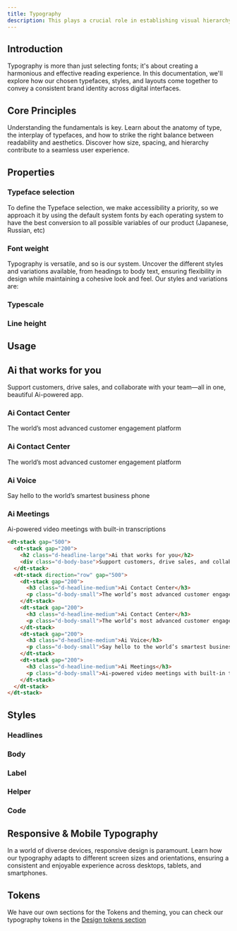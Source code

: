 ```yaml
---
title: Typography
description: This plays a crucial role in establishing visual hierarchy, readability, and brand identity in our digital products.
---
```


<svg-loader name="header-typo" />

## Introduction

Typography is more than just selecting fonts; it's about creating a harmonious and effective reading experience. In this documentation, we'll explore how our chosen typefaces, styles, and layouts come together to convey a consistent brand identity across digital interfaces.

## Core Principles

Understanding the fundamentals is key. Learn about the anatomy of type, the interplay of typefaces, and how to strike the right balance between readability and aesthetics. Discover how size, spacing, and hierarchy contribute to a seamless user experience.

## Properties

### Typeface selection

To define the Typeface selection, we make accessibility a priority, so we approach it by using the default system fonts by each operating system to have the best conversion to all possible variables of our product (Japanese, Russian, etc)

<figure class="d-m1 d-p16 d-mr0 d-p0 d-bar4 d-ta-left">
<svg-loader name="roboto" />
<svg-loader name="appleSF" />
<svg-loader name="windows" />
<svg-loader name="linux" />
</figure>

### Font weight

Typography is versatile, and so is our system. Uncover the different styles and variations available, from headings to body text, ensuring flexibility in design while maintaining a cohesive look and feel.
Our styles and variations are:

<figure class="d-m1 d-p16 d-mr0 d-p0 d-bar4 d-ta-left">
<svg-loader name="light" />
<svg-loader name="regular" />
<svg-loader name="medium" />
<svg-loader name="bold" />
</figure>

### Typescale

<code-well-header class="d-d-flex d-jc-center d-fd-column d-p24 d-bgc-black-100 d-w100p d-hmn102" custom>
  <div class="d-d-grid d-gg16 d-ai-center" style="grid-template-columns: 21rem 1fr">
    <template v-for="name in fontSizeValues">
      <div>
        <span class="d-fs-100 d-ff-mono d-fc-purple-400 d-fco75">{{ name }}</span>
        <copy-button :text="name" aria-label="copy class" class="d-d-inline" />
      </div>
      <div><p :class="name">{{ exampleAi }}</p></div>
    </template>
  </div>
</code-well-header>

### Line height

<code-well-header class="d-d-flex d-jc-center d-fd-column d-p24 d-bgc-black-100 d-w100p d-hmn102" custom>
  <div class="d-d-grid d-gg16 d-ai-center" style="grid-template-columns: 21rem 1fr">
    <template v-for="name in lineHeightValues">
      <div>
        <span class="d-fs-100 d-ff-mono d-fc-purple-400 d-fco75">{{ name }}</span>
        <copy-button :text="name" aria-label="copy class" class="d-d-inline" />
      </div>
      <div><p :class="['d-fs-300 d-bgc-purple-200 d-bgo25', name]">{{ exampleAi }}</p></div>
    </template>
  </div>
</code-well-header>

## Usage

<code-well-header class="d-pb32">
  <div class="d-w100p">
    <dt-stack gap="500">
      <dt-stack gap="200">
        <h2 class="d-headline-large">Ai that works for you</h2>
        <div class="d-body-base">Support customers, drive sales, and collaborate with your team—all in one, beautiful Ai-powered app.</div>
      </dt-stack>
      <dt-stack direction="row" gap="500">
        <dt-stack gap="200">
          <h3 class="d-headline-medium">Ai Contact Center</h3>
          <p class="d-body-small">The world’s most advanced customer engagement platform</p>
        </dt-stack>
        <dt-stack gap="200">
          <h3 class="d-headline-medium">Ai Contact Center</h3>
          <p class="d-body-small">The world’s most advanced customer engagement platform</p>
        </dt-stack>
        <dt-stack gap="200">
          <h3 class="d-headline-medium">Ai Voice</h3>
          <p class="d-body-small">Say hello to the world’s smartest business phone</p>
        </dt-stack>
        <dt-stack gap="200">
          <h3 class="d-headline-medium">Ai Meetings</h3>
          <p class="d-body-small">Ai-powered video meetings with built-in transcriptions</p>
        </dt-stack>
      </dt-stack>
    </dt-stack>
  </div>
</code-well-header>

```html
<dt-stack gap="500">
  <dt-stack gap="200">
    <h2 class="d-headline-large">Ai that works for you</h2>
    <div class="d-body-base">Support customers, drive sales, and collaborate with your team—all in one, beautiful Ai-powered app.</div>
  </dt-stack>
  <dt-stack direction="row" gap="500">
    <dt-stack gap="200">
      <h3 class="d-headline-medium">Ai Contact Center</h3>
      <p class="d-body-small">The world’s most advanced customer engagement platform</p>
    </dt-stack>
    <dt-stack gap="200">
      <h3 class="d-headline-medium">Ai Contact Center</h3>
      <p class="d-body-small">The world’s most advanced customer engagement platform</p>
    </dt-stack>
    <dt-stack gap="200">
      <h3 class="d-headline-medium">Ai Voice</h3>
      <p class="d-body-small">Say hello to the world’s smartest business phone system</p>
    </dt-stack>
    <dt-stack gap="200">
      <h3 class="d-headline-medium">Ai Meetings</h3>
      <p class="d-body-small">Ai-powered video meetings with built-in transcriptions</p>
    </dt-stack>
  </dt-stack>
</dt-stack>
```

## Styles

### Headlines

<code-well-header class="d-d-flex d-jc-center d-fd-column d-p24 d-bgc-secondary d-w100p d-hmn102" custom>
  <div class="d-d-grid d-gg16 d-ai-center" style="grid-template-columns: 25rem 1fr">
    <template v-for="{ var: varName } in typographyStylesHeadlines">
      <div>
        <span class="d-code-small d-fc-purple-400">{{ varName }}</span>
        <copy-button :text="varName" aria-label="copy class" class="d-d-inline" />
      </div>
      <div><p :class="varName">{{ example }}</p></div>
    </template>
  </div>
</code-well-header>

### Body

<code-well-header class="d-d-flex d-jc-center d-fd-column d-p24 d-bgc-secondary d-w100p d-hmn102" custom>
  <div class="d-d-grid d-gg16 d-ai-center" style="grid-template-columns: 25rem 1fr">
    <template v-for="{ var: varName } in typographyStylesBody">
      <div>
        <span class="d-code-small d-fc-purple-400">{{ varName }}</span>
        <copy-button :text="varName" aria-label="copy class" class="d-d-inline" />
      </div>
      <div><p :class="varName">{{ example }}</p></div>
    </template>
  </div>
</code-well-header>

### Label

<code-well-header class="d-d-flex d-jc-center d-fd-column d-p24 d-bgc-secondary d-w100p d-hmn102" custom>
  <div class="d-d-grid d-gg16 d-ai-center" style="grid-template-columns: 25rem 1fr">
    <template v-for="{ var: varName } in typographyStylesLabel">
      <div>
        <span class="d-code-small d-fc-purple-400">{{ varName }}</span>
        <copy-button :text="varName" aria-label="copy class" class="d-d-inline" />
      </div>
      <div><p :class="varName">{{ example }}</p></div>
    </template>
  </div>
</code-well-header>

### Helper

<code-well-header class="d-d-flex d-jc-center d-fd-column d-p24 d-bgc-secondary d-w100p d-hmn102" custom>
  <div class="d-d-grid d-gg16 d-ai-center" style="grid-template-columns: 25rem 1fr">
    <template v-for="{ var: varName } in typographyStylesHelper">
      <div>
        <span class="d-code-small d-fc-purple-400">{{ varName }}</span>
        <copy-button :text="varName" aria-label="copy class" class="d-d-inline" />
      </div>
      <div><p :class="varName">{{ example }}</p></div>
    </template>
  </div>
</code-well-header>

### Code

<code-well-header class="d-d-flex d-jc-center d-fd-column d-p24 d-bgc-secondary d-w100p d-hmn102" custom>
  <div class="d-d-grid d-gg16 d-ai-center" style="grid-template-columns: 25rem 1fr">
    <template v-for="{ var: varName } in typographyStylesCode">
      <div>
        <span class="d-code-small d-fc-purple-400">{{ varName }}</span>
        <copy-button :text="varName" aria-label="copy class" class="d-d-inline" />
      </div>
      <div><p :class="varName">{{ example }}</p></div>
    </template>
  </div>
</code-well-header>

## Responsive & Mobile Typography

In a world of diverse devices, responsive design is paramount. Learn how our typography adapts to different screen sizes and orientations, ensuring a consistent and enjoyable experience across desktops, tablets, and smartphones.

## Tokens

We have our own sections for the Tokens and theming, you can check our typography tokens in the [Design tokens section](tokens.md)

<script setup>
import { typographyStyles, fontSize, lineHeight } from '@data/type.json';
import CopyButton from '@baseComponents/CopyButton.vue';
import SvgLoader from '@baseComponents/SvgLoader.vue';

const typographyStylesHeadlines = typographyStyles.filter(type => type.var.startsWith("d-headline"));
const typographyStylesBody = typographyStyles.filter(type => type.var.startsWith("d-body"));
const typographyStylesLabel = typographyStyles.filter(type => type.var.startsWith("d-label"));
const typographyStylesHelper = typographyStyles.filter(type => type.var.startsWith("d-helper"));
const typographyStylesCode = typographyStyles.filter(type => type.var.startsWith("d-code"));

const example = "The quick brown fox jumps over the lazy dog."

const fontSizeValues = fontSize.product.reduce((accum, curr) => {
  accum.push(`d-fs-${curr.stop}`);
  return accum;
}, []);
fontSizeValues.push('d-headline36', 'd-headline48', 'd-headline54');

const lineHeightValues = lineHeight.reduce((accum, curr) => {
  if (curr.class.startsWith('-') && !curr.class.endsWith('unset')) {
    accum.push(`d-lh${curr.class}`);
  }
  return accum;
}, []);

const exampleAi = "Ai that works for you."

</script>
